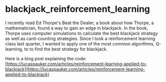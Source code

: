 # blackjack_reinforcement_learning

I recently read Ed Thorpe's Beat the Dealer, a book about how Thorpe, a mathematician, found a way to gain an edge in blackjack. In the book, Thorpe uses computer simulations to calculate the best blackjack strategy as well as card-counting strategies. Since I took a reinforcement learning class last quarter, I wanted to apply one of the most common algorithms, Q-learning, to to find the best strategy for blackjack.

Here is a blog post explaining the code: [https://lucaspauker.com/articles/reinforcement-learning-applied-to-blackjack](https://lucaspauker.com/articles/reinforcement-learning-applied-to-blackjack)
